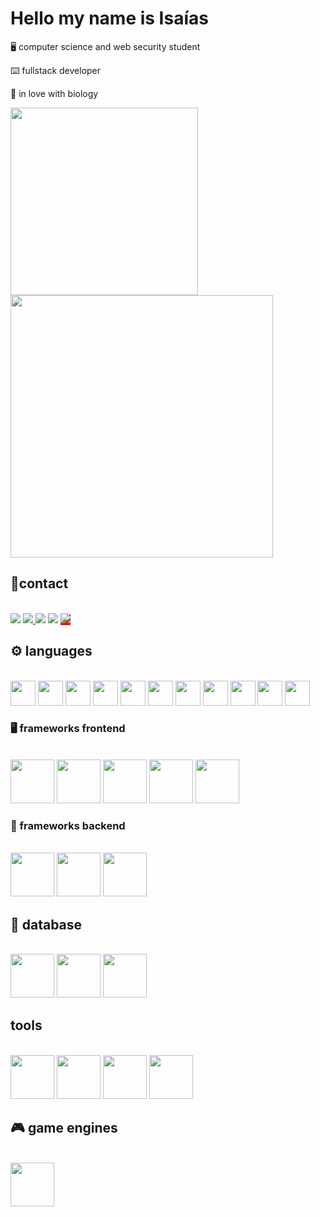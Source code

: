 <div >
<h1>Hello my name is Isaías</h1>

<p> 🖥️ computer science and web security student</p>
 <p>⌨️ fullstack developer</p>
<p> 🌱 in love with biology</p>
</div>
<div  >
<img width="300px" src="https://github-readme-stats.vercel.app/api/top-langs/?username=isaias-silva&show_icons=true&title_color=fff&icon_color=79ff97&text_color=9f9f9f&bg_color=151515&layout=donut">
 
  <img width="420px" src="https://github-readme-stats.vercel.app/api?username=isaias-silva&show_icons=true&title_color=fff&icon_color=79ff97&text_color=9f9f9f&bg_color=151515">
</div>
<div >
 
 ## 📲contact
 <br>
  <a href="mailto:isaiasgarraeluta@gmail.com?" target="_blank"> <img src="https://img.shields.io/badge/Gmail-D14836?style=for-the-badge&logo=gmail&logoColor=white"/></a> 
  <a href="https://www.linkedin.com/in/isa%C3%ADas-santos-b8b2181a3/" target="_blank">
  <img src="https://img.shields.io/badge/LinkedIn-0077B5?style=for-the-badge&logo=linkedin&logoColor=white"/>
  </a>
  <a href="https://www.instagram.com/isaias.sanntoss/" target="_blank"><img src="https://img.shields.io/badge/Instagram-E4405F?style=for-the-badge&logo=instagram&logoColor=white"/></a>
   <a href="https://twitter.com/IsaasSa00147683" target="_blank"><img src="https://img.shields.io/badge/Twitter-1DA1F2?style=for-the-badge&logo=twitter&logoColor=white"/></a>
 <a href="https://zackblack.vercel.app/" style="background:red" target="_blank">
 <img src="https://img.shields.io/badge/website-000000?style=for-the-badge&logo=About.me&logoColor=white"/>
 </a>
</div>

 <div >
  
  ## ⚙️ languages
  <br>
 <img src="https://cdn.jsdelivr.net/gh/devicons/devicon/icons/html5/html5-original.svg" width="40px"/>
<img src="https://cdn.jsdelivr.net/gh/devicons/devicon/icons/css3/css3-original.svg" width="40px" />
<img src="https://cdn.jsdelivr.net/gh/devicons/devicon/icons/javascript/javascript-original.svg" width="40px" />
<img src="https://cdn.jsdelivr.net/gh/devicons/devicon/icons/typescript/typescript-original.svg" width="40px" />
   <img src="https://cdn.jsdelivr.net/gh/devicons/devicon/icons/java/java-original-wordmark.svg" width="40px">
 <img src="https://cdn.jsdelivr.net/gh/devicons/devicon/icons/python/python-original.svg"  width="40px"/>
 <img src="https://miqh.gallerycdn.vsassets.io/extensions/miqh/vscode-language-rust/0.14.0/1536151476041/Microsoft.VisualStudio.Services.Icons.Default" width="40px"/>
 <img src="https://cdn.jsdelivr.net/gh/devicons/devicon/icons/c/c-plain.svg" width="40px" />   
<img src="https://cdn.jsdelivr.net/gh/devicons/devicon/icons/cplusplus/cplusplus-original.svg" width="40px"/>
<img src="https://cdn.jsdelivr.net/gh/devicons/devicon/icons/bash/bash-original.svg" width="40px"/>
<img src="https://cdn.iconscout.com/icon/free/png-512/prolog-458170.png?w=256&f=avif" width="40px"/>
</div>
<div >

 ### 🖥 frameworks frontend
<br>
 <img src="https://cdn.jsdelivr.net/gh/devicons/devicon/icons/angularjs/angularjs-original.svg" width="70px" />
<img src="https://cdn.jsdelivr.net/gh/devicons/devicon/icons/react/react-original.svg" width="70px"/>
  <img src="https://d2nir1j4sou8ez.cloudfront.net/wp-content/uploads/2021/12/nextjs-boilerplate-logo.png" width="70px" />

<img src="https://cdn.jsdelivr.net/gh/devicons/devicon/icons/vuejs/vuejs-original.svg" width="70px" />
 <img src="https://cdn.jsdelivr.net/gh/devicons/devicon/icons/bootstrap/bootstrap-original.svg" width="70px" />

          
</div>
<div>

 ### 🔋 frameworks backend

<br>
 <img src="https://cdn.jsdelivr.net/gh/devicons/devicon/icons/socketio/socketio-original.svg" width="70px" />
<img src="https://cdn.jsdelivr.net/gh/devicons/devicon/icons/express/express-original.svg" width="70px" />
<img src="https://cdn.jsdelivr.net/gh/devicons/devicon@latest/icons/nestjs/nestjs-original.svg" width="70px" />

 </div>
 <div >
 
  ## 🎲 database

 <br>
  <img src="https://cdn.jsdelivr.net/gh/devicons/devicon/icons/mongodb/mongodb-plain-wordmark.svg" width="70px"/>
<img src="https://cdn.jsdelivr.net/gh/devicons/devicon/icons/mysql/mysql-original-wordmark.svg" width="70px" />
<img src="https://cdn.jsdelivr.net/gh/devicons/devicon/icons/sqlite/sqlite-original.svg" width="70px"/>

 </div>
 <div >
 
  ## tools
 
  <br>
  <img src="https://cdn.jsdelivr.net/gh/devicons/devicon/icons/redis/redis-original.svg" width="70px" />
<img src="https://images.ctfassets.net/o7xu9whrs0u9/6qR4PTwCTfgl0tjfrz0lpy/819fecae70412dacb9b960b98f5fae3b/RabbitMQ-LOGO.png" width="70px" />
  <img src="https://cdn.jsdelivr.net/gh/devicons/devicon/icons/docker/docker-original-wordmark.svg" width="70px" />
<img src="https://www.linuxnaweb.com/images/post/2018/logo-docker-compose.png" width="70px" />
 </div>
 <div >

  ## 🎮 game engines
<br>
  <img src="https://cdn.jsdelivr.net/gh/devicons/devicon/icons/godot/godot-original.svg" width="70px"/>

</div>







